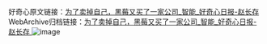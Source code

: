 好奇心原文链接：[为了卖掉自己，黑莓又买了一家公司_智能_好奇心日报-赵长存 ](https://www.qdaily.com/articles/12582.html)
WebArchive归档链接：[为了卖掉自己，黑莓又买了一家公司_智能_好奇心日报-赵长存 ](http://web.archive.org/web/20160621190308/http://www.qdaily.com/articles/12582.html)
![image](http://ww3.sinaimg.cn/large/007d5XDply1g3wjveo75jj30u02qj1kx)